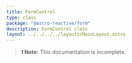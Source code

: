 ```yaml
---
title: FormControl
type: class
package: "@astro-reactive/form"
description: FormControl class
layout: ../../../../layouts/MainLayout.astro
---
```


> **❗ Note:** This documentation is incomplete.